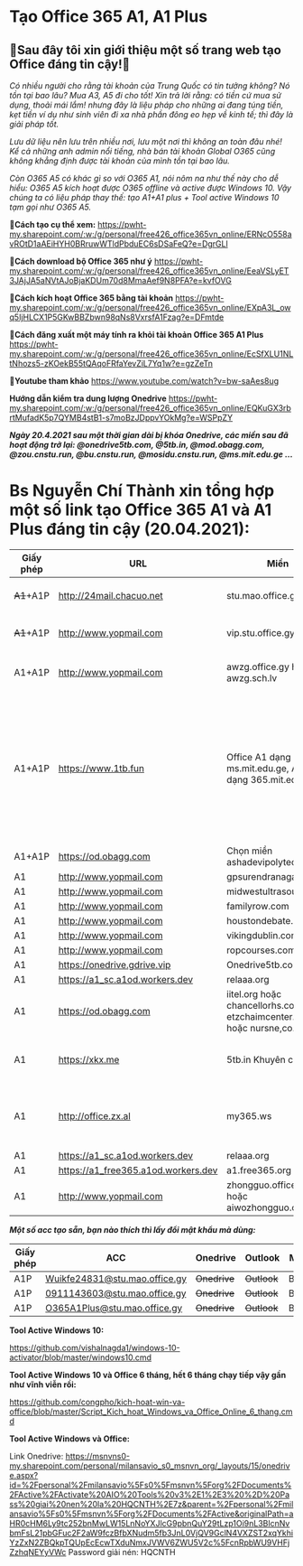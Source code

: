 # Tạo Office 365 A1, A1 Plus
 
## 👯Sau đây tôi xin giới thiệu một số trang web tạo Office đáng tin cậy!👯 

_Có nhiều người cho rằng tài khoản của Trung Quốc có tin tưởng không? Nó tồn tại bao lâu? Mua A3, A5 đi cho tốt! Xin trả lời rằng: có tiền cứ mua sử dụng, thoải mái lắm! nhưng đây là liệu pháp cho những ai đang túng tiền, kẹt tiền ví dụ như sinh viên đi xa nhà phần đông eo hẹp về kinh tế; thì đây là giải pháp tốt._

_Lưu dữ liệu nên lưu trên nhiều nơi, lưu một nơi thì không an toàn đâu nhé! Kể cả những anh admin nổi tiếng, nhà bán tài khoản Global O365 cũng không khẳng định được tài khoản của mình tồn tại bao lâu._

_Còn O365 A5 có khác gì so với O365 A1, nói nôm na như thế này cho dễ hiểu: O365 A5 kích hoạt được O365 offline và active được Windows 10. Vậy chúng ta có liệu pháp thay thế: tạo A1+A1 plus + Tool active Windows 10 tạm gọi như O365 A5._

**🔭Cách tạo cụ thể xem:** https://pwht-my.sharepoint.com/:w:/g/personal/free426_office365vn_online/ERNcO558avROtD1aAEiHYH0BRruwWTldPbduEC6sDSaFeQ?e=DgrGLl  

**🔭Cách download bộ Office 365 như ý** https://pwht-my.sharepoint.com/:w:/g/personal/free426_office365vn_online/EeaVSLyET3JAjJA5aNVtAJoBjaKDUm70d8MmaAef9N8PFA?e=kvfOVG 

**🔭Cách kích hoạt Office 365 bằng tài khoản** https://pwht-my.sharepoint.com/:w:/g/personal/free426_office365vn_online/EXpA3L_owq5IjHLCX1P5GKwBBZbwn98qNs8VxrsfA1Fzag?e=DFmtde 

**🔭Cách đăng xuất một máy tính ra khỏi tài khoản Office 365 A1 Plus** https://pwht-my.sharepoint.com/:w:/g/personal/free426_office365vn_online/EcSfXLU1NLtNhozs5-zKOekB55tQAqoFRfaYevZiL7Yq1w?e=gzZeTn 

**🔭Youtube tham khảo** https://www.youtube.com/watch?v=bw-saAes8ug 

**Hướng dẫn kiểm tra dung lượng Onedrive** https://pwht-my.sharepoint.com/:w:/g/personal/free426_office365vn_online/EQKuGX3rbrtMufadK5p7QYMB4stB1-s7moBzJDppvYOkMg?e=WSPpZY 

**_Ngày 20.4.2021 sau một thời gian dài bị khóa Onedrive, các miền sau đã hoạt động trở lại: @onedrive5tb.com, @5tb.in, @mod.obagg.com, @zou.cnstu.run, @bu.cnstu.run, @mosidu.cnstu.run, @ms.mit.edu.ge …_**

# Bs Nguyễn Chí Thành xin tổng hợp một số link tạo Office 365 A1 và A1 Plus đáng tin cậy (20.04.2021): 

Giấy phép | URL | Miền | Onedrive | Ghi chú
-- | -- | -- | -- | -- 
~~A1~~+A1P | http://24mail.chacuo.net | stu.mao.office.gy | ~~Onedrive~~ | Tham gia nhóm **Nuran.com** để nhận A1P
~~A1~~+A1P | http://www.yopmail.com | vip.stu.office.gy | ~~Onedrive~~ | Tham gia nhóm **Nuran.com** để nhận A1P
A1+A1P | http://www.yopmail.com | awzg.office.gy hoặc awzg.sch.lv | 5TB | Tham gia nhóm **!爱我中国** để nhận A1P
A1+A1P | https://www.1tb.fun | Office A1 dạng ms.mit.edu.ge, A1 Plus dạng 365.mit.edu.ge | 5TB | Tham gia nhóm Telegram https://t.me/ms_1tb đánh câu lệnh gởi nhóm /info yourgmail.com ví dụ: /info abc@gmail.com trong 7 ngày check mail có acc A1 Plus, ở trong nhóm 100 ngày được cấp G suite! 
A1+A1P | https://od.obagg.com | Chọn miền ashadevipolytechnic.in | 1TB | Tạo xong có A1 Plus ngay!
A1 | http://www.yopmail.com | gpsurendranagar.org | 1TB | 
A1 | http://www.yopmail.com | midwestultrasound.com | 1TB | 
A1 | http://www.yopmail.com | familyrow.com | 1TB | 
A1 | http://www.yopmail.com | houstondebate.com | 1TB | 
A1 | http://www.yopmail.com | vikingdublin.com | 5TB | 
A1 | http://www.yopmail.com | ropcourses.com | 2TB | 
A1 | https://onedrive.gdrive.vip | Onedrive5tb.com | 5TB | Hàng Việt Nam | 
A1 | https://a1_sc.a1od.workers.dev | relaaa.org | 5TB | 
A1 | https://od.obagg.com | iitel.org hoặc chancellorhs.com hoặc etzchaimcenter.org hoặc nursne,co.in | 1Tb | 
A1 | https://xkx.me | 5tb.in Khuyên chọn | ~~Onedrive trước đây 5Tb,~~ giờ 1Tb | 
A1 | http://office.zx.al | my365.ws | 5TB | Chọn Office365学生对 tức For Students, chọn thằng còn lại là của Faculty |
A1 | https://a1_sc.a1od.workers.dev | relaaa.org | 5TB | 
A1 | https://a1_free365.a1od.workers.dev | a1.free365.org | 5TB | 
A1 | http://www.yopmail.com | zhongguo.office.gy hoặc aiwozhongguo.office.gy | 5TB | Xác minh tin nhắn qua điện thoại mới tạo được Office A1

**_Một số acc tạo sẵn, bạn nào thích thì lấy đổi mật khẩu mà dùng:_**

Giấy phép | ACC | Onedrive | Outlook | Mật khẩu
-- | -- | -- | -- | -- 
A1P | Wuikfe24831@stu.mao.office.gy | ~~Onedrive~~ | ~~Outlook~~ | Bieu2021
A1P | 0911143603@stu.mao.office.gy | ~~Onedrive~~ | ~~Outlook~~ | Bieu2021
A1P | O365A1Plus@stu.mao.office.gy| ~~Onedrive~~ | ~~Outlook~~ | Bieu2021


**Tool Active Windows 10:**

https://github.com/vishalnagda1/windows-10-activator/blob/master/windows10.cmd 

**Tool Active Windows 10 và Office 6 tháng, hết 6 tháng chạy tiếp vậy gần như vĩnh viễn rồi:**

https://github.com/congpho/kich-hoat-win-va-office/blob/master/Script_Kich_hoat_Windows_va_Office_Online_6_thang.cmd 

**Tool Active Windows và Office:**

Link Onedrive: https://msnvns0-my.sharepoint.com/personal/milansavio_s0_msnvn_org/_layouts/15/onedrive.aspx?id=%2Fpersonal%2Fmilansavio%5Fs0%5Fmsnvn%5Forg%2FDocuments%2FActive%2FActivate%20AIO%20Tools%20v3%2E1%2E3%20%2D%20Pass%20giai%20nen%20la%20HQCNTH%2E7z&parent=%2Fpersonal%2Fmilansavio%5Fs0%5Fmsnvn%5Forg%2FDocuments%2FActive&originalPath=aHR0cHM6Ly9tc252bnMwLW15LnNoYXJlcG9pbnQuY29tLzp1Oi9nL3BlcnNvbmFsL21pbGFuc2F2aW9fczBfbXNudm5fb3JnL0VjQV9GclN4VXZST2xqYkhiYzZxN2ZBQkpTQUpEcEcwTXduNmxJVWV6ZWU5V2c%5FcnRpbWU9VHFjZzhqNEYyVWc 
Password giải nén: HQCNTH
